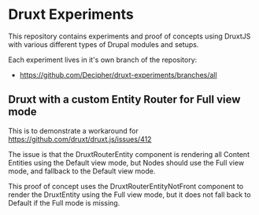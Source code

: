 # Druxt Experiments

This repository contains experiments and proof of concepts using DruxtJS with various different types of Drupal modules and setups.

Each experiment lives in it's own branch of the repository:
- https://github.com/Decipher/druxt-experiments/branches/all


## Druxt with a custom Entity Router for Full view mode

This is to demonstrate a workaround for https://github.com/druxt/druxt.js/issues/412

The issue is that the DruxtRouterEntity component is rendering all Content Entities using the Default view mode, but Nodes should use the Full view mode, and fallback to the Default view mode.

This proof of concept uses the DruxtRouterEntityNotFront component to render the DruxtEntity using the Full view mode, but it does not fall back to Default if the Full mode is missing.
